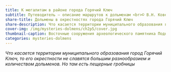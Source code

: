 ```yaml
---
title: К мегалитам в районе города Горячий Ключ
subtitle: Путеводитель — описание маршрутов к дольменам <br>© В.Н. Ковешников
share-title: Дольмены в окрестностях города Горячий Ключ
share-description: Что касается территории муниципального образования город Горячий Ключ, то его окрестности не славятся большим разнообразием и количеством дольменов. Но там есть пещерные гробницы.
cover-img: /img/mysteries-dolmens/ch2p5/cover.jpg
thumbnail-caption: Восточные сооружения археологического памятника Поднависла
categories: mysteries-dolmens
---
```

_Что касается территории муниципального образования город Горячий Ключ, то его окрестности не славятся большим разнообразием и количеством дольменов. Но там есть пещерные гробницы_
